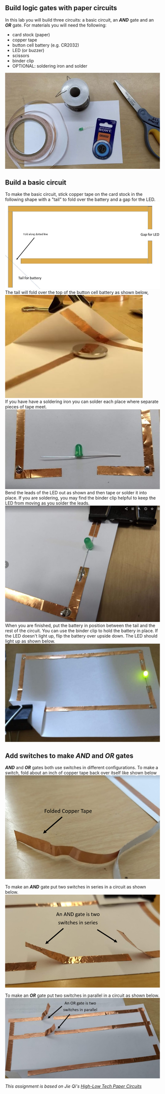 Build logic gates with paper circuits 
----------------------------------------------
In this lab you will build three circuits: a basic circuit, an ***AND*** gate and an ***OR*** gate. For materials you will need the following:
* card stock (paper)
* copper tape
* button cell battery (e.g. CR2032)
* LED (or buzzer)
* scissors
* binder clip
* OPTIONAL: soldering iron and solder 

![SolderGates1.JPG](SolderGates1.JPG)

Build a basic circuit
---------------------
To make the basic circuit, stick copper tape on the card stock in the following shape with a "tail" to fold over the battery and a gap for the LED.   
![SolderGates7.JPG](SolderGates7.JPG)   
The tail will fold over the top of the button cell battery as shown below,   
![SolderGates3.JPG](SolderGates3.JPG)    
If you have have a soldering iron you can solder each place where separate pieces of tape meet.   
![SolderGates4.JPG](SolderGates4.JPG)    
Bend the leads of the LED out as shown and then tape or solder it into place. If you are soldering, you may find the binder clip helpful to keep the LED from moving as you solder the leads.   
![SolderGates5.JPG](SolderGates5.JPG) 
When you are finished, put the battery in position between the tail and the rest of the circuit. You can use the binder clip to hold the battery in place. If the LED doesn't light up, flip the battery over upside down. The LED should light up as shown below.   
![SolderGates6.JPG](SolderGates6.JPG)    

Add switches to make ***AND*** and ***OR*** gates
---------------------
***AND*** and ***OR*** gates both use switches in different configurations. To make a switch, fold about an inch of copper tape back over itself like shown below
![SolderGates8.PNG](SolderGates8.PNG)   

To make an ***AND*** gate put two switches in series in a circuit as shown below.   
![SolderGates9.PNG](SolderGates9.PNG)   

To make an ***OR*** gate put two switches in parallel in a circuit as shown below.  
![SolderGates10.PNG](SolderGates10.PNG) 

*This assignment is based on Jie Qi's [High-Low Tech Paper Circuits](http://highlowtech.org/?p=2505)*
